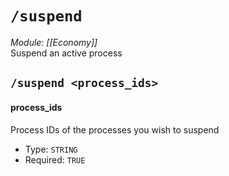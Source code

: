 # `/suspend`
*Module: [[Economy]]*<br>
Suspend an active process
## `/suspend <process_ids>`
#### process_ids
Process IDs of the processes you wish to suspend
- Type: `STRING`
- Required: `TRUE`
